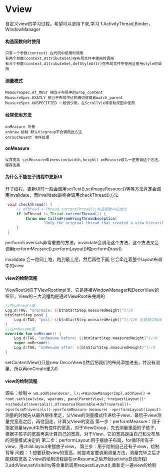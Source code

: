 # Vview

自定义view的学习过程，希望可以坚持下来,学习 1.ActivityThread,Binder，WindowManager

#### 构造函数何时使用

    只有一个参数(context) 在代码中使用时调用
    有两个参数(context,AttributeSet)在布局文件中使用时调用
    有三个参数(context,AttributeSet,defStyleAttr)在布局文件中使用且使用style时调用

#### 测量模式

    MeasureSpec.AT_MOST 相当于布局中的wrap_content
    MeasureSpec.EXATLY 相当于布局中给的确切值或者match_parent
    MeasureSpec.UNSPECIFIED 一般很少用，在ScrollVie等滚动视图中使用

#### 经常使用方法

    onMeasure 测量
    onDraw 绘制 默认Viegroup不会调用此方法
    onTouchEvent 事件处理

#### onMeasure

    保存宽高 setMeasuredDimension(width,height) onMeasure最后一定要调这个方法，保存宽高

#### 为什么不能在子线程中更新UI

​		开了线程，更新UI时一般会调用setText(),setImageResouce()等等方法肯定会调用invalidate，而invalidate最终会调用checkThread()方法

```java
 void checkThread() {
     // mThread = Thread.currentThread();构造函数中初始化
     if (mThread != Thread.currentThread()) {
         throw new CalledFromWrongThreadException(
                 "Only the original thread that created a view hierarchy can touch its views.");
     }
 }
```

performTraversals非常重要的方法，invalidate会调用这个方法，这个方法又会调用performMeasure(),performLayout()和performDraw()

invalidate 会一路网上跑，跑到最上层，然后再往下画,它会牵连着整个layout布局中的view

#### view的绘制流程
ViewRoot对应于ViewRootImpl类，它是连接WindowManager和DecorView的纽带，View的三大流程均是通过ViewRoot来完成的
```kotlin
//在onCreate里
Log.d(TAG, "onCreate: ${btnStartStep.measuredHeight}")//0
btnStartStep.post {
    Log.d(TAG, "post: ${btnStartStep.measuredHeight}")//126 也是最后输出
}
//在onResume里
override fun onResume() {
    Log.d(TAG, "onResume before: ${btnStartStep.measuredHeight}")//0
    super.onResume()
    Log.d(TAG, "onResume after: ${btnStartStep.measuredHeight}")//0
}
```
setContentView()只是new DecorView()然后把我们的布局添加进去，并没有测量，所以再onCreate里为0







#### view的绘制流程
源头：绘制->` wm.addView(decor, l);`->`WindowManagerImpl.addView()`
   -> `root.setView(view, wparams, panelParentView);`->`requestLayout()`->`scheduleTraversals(),mTraversalRunnable`->`doTraversal()`->`performTraversals()->performMeasure（measure）->performLayout(layout)`
   测量的时候先从最外层往里走，父View的测量模式传递给子view，最后子view测量完宽高之后，再往回走，计算父View的宽高
第一步：performMeasure：用于指定测量layout中所有控件的宽高，对于ViewGroup，先去测量里面的子孩子，根据子孩子的宽高再来计算自己的宽高，对于View，它的宽高是由自己和父布局的测量模式决定的
第二步：performLayout:用于摆放子布局，for循环所有子view，用child.layout来摆放子view，
第三步：用于绘制自己还有子view，绘制背等
问题：
1.想要获取view的宽高，前提肯定要调用测量方法，测量完毕之后才能获取宽高
2.view的绘制流程是在onResume之后开始(activity启动流程)
3.addView,setVisibility等会重新调用requestLayout(),重新走一遍view的绘制